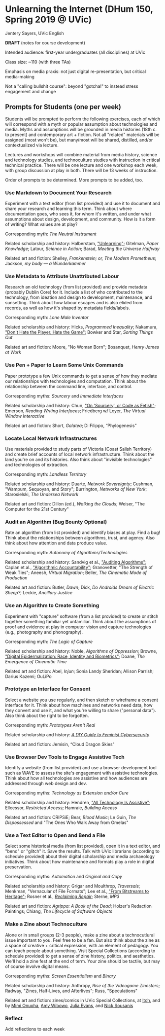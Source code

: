 # Unlearning the Internet (DHum 150, Spring 2019 @ UVic)
Jentery Sayers, UVic English 

**DRAFT** (notes for course development)

Intended audience: first-year undergraduates (all disciplines) at UVic

Class size: ~110 (with three TAs)

Emphasis on media praxis: not just digital re-presentation, but critical media-making 

Not a "calling bullshit course": beyond "gotcha!" to instead stress engagement and change 

## Prompts for Students (one per week)

Students will be prompted to perform the following exercises, each of which will correspond with a myth or popular assumption about technologies and media. Myths and assumptions will be grounded in media histories (18th c. to present) and contemporary art + fiction. Not all "related" materials will be assigned (most won't be), but many/most will be shared, distilled, and/or contextualized via lecture.    

Lectures and workshops will combine material from media history, science and technology studies, and technoculture studies with instruction in critical technical practice. There will be one lecture and one workshop each week, with group discussion at play in both. There will be 13 weeks of instruction. 

Order of prompts to be determined. More prompts to be added, too.  

### Use Markdown to Document Your Research

Experiment with a text editor (from list provided) and use it to document and share your research and learning this term. Think about where documentation goes, who sees it, for whom it's written, and under what assumptions about design, development, and community. How is it a form of writing? What values are at play? 

Corresponding myth: *The Neutral Instrument* 

Related scholarship and history: Halberstam, ["Unlearning"](https://www.mlajournals.org/doi/abs/10.1632/prof.2012.2012.1.9); Gitelman, *Paper Knowledge*; Latour, *Science in Action*; Barad, *Meeting the Universe Halfway*  

Related art and fiction: Shelley, *Frankenstein; or, The Modern Prometheus*; Jackson, *my body — a Wunderkammer*

### Use Metadata to Attribute Unattributed Labour 

Research an old technology (from list provided) and provide metadata (probably Dublin Core) for it. Include a list of who contributed to the technology, from ideation and design to development, maintenance, and sunsetting. Think about how labour escapes and is also elided from records, as well as how it's shaped by metadata fields/labels.   

Corresponding myth: *Lone Male Inventor*   

Related scholarship and history: Hicks, *Programmed Inequality*; Nakamura, ["Don't Hate the Player, Hate the Game"](https://lnakamur.files.wordpress.com/2012/03/donthatetheplayer.pdf); Bowker and Star, *Sorting Things Out* 

Related art and fiction: Moore, "No Woman Born"; Bosanquet, *Henry James at Work*  

### Use Pen + Paper to Learn Some Unix Commands

Paper prototype a few Unix commands to get a sense of how they mediate our relationships with technologies and computation. Think about the relationship between the command line, interface, and control.  

Corresponding myths: *Sourcery* and *Immediate Interfaces* 

Related scholarship and history: Chun, ["On 'Sourcery,' or Code as Fetish"](https://muse.jhu.edu/article/373990); Emerson, *Reading Writing Interfaces*; Friedberg w/ Loyer, *The Virtual Window Interactive* 

Related art and fiction: Short, *Galatea*; Di Filippo, “Phylogenesis”

### Locate Local Network Infrastructures

Use materials provided to study parts of Victoria (Coast Salish Territory) and create brief accounts of local network infrastructure. Think about the land you're on and its histories. Also think about "invisible technologies" and technologies of extraction.   

Corresponding myth: *Landless Territory* 

Related scholarship and history: Duarte, *Network Sovereignty*; Cushman, "Wampum, Sequoyan, and Story"; Burrington, *Networks of New York*;  Starosielski, *The Undersea Network*  

Related art and fiction: Dillon (ed.), *Walking the Clouds*; Weiser, "The Computer for the 21st Century" 

### Audit an Algorithm (Bug Bounty Optional) 

Rate an algorithm (from list provided) and identify biases at play. Find a bug! Think about the relationships between algorithms, trust, and agency. Also think about how attention and data produce value. 

Corresponding myth: *Autonomy of Algorithms/Technologies*

Related scholarship and history: Sandvig et al., ["Auditing Algorithms"](http://www-personal.umich.edu/~csandvig/research/Auditing%20Algorithms%20--%20Sandvig%20--%20ICA%202014%20Data%20and%20Discrimination%20Preconference.pdf); Caplan et al., ["Algorithmic Accountability"](https://datasociety.net/wp-content/uploads/2018/04/Data_Society_Algorithmic_Accountability_Primer_FINAL-4.pdf); Granovetter, "The Strength of Weak Ties"; Aneesh, *Virtual Migration*; Beller, *The Cinematic Mode of Production*

Related art and fiction: Butler, *Dawn*; Dick, *Do Androids Dream of Electric Sheep?*; Leckie, *Ancillary Justice* 

### Use an Algorithm to Create Something

Experiment with "capture" software (from a list provided) to create or stitch together something familiar yet unfamiliar. Think about the assumptions of proof and evidence at play in computer vision and capture technologies (e.g., photography and phonography). 

Corresponding myth: *The Logic of Capture* 

Related scholarship and history: Noble, *Algorithms of Oppression*; Browne, ["Digital Epidermalization: Race, Identity and Biometrics"](http://journals.sagepub.com/doi/10.1177/0896920509347144); Doane, *The Emergence of Cinematic Time*

Related art and fiction: Abel, *Injun*; Sonia Landy Sheridan; Allison Parrish; Darius Kazemi; OuLiPo 

### Prototype an Interface for Consent 

Select a website you use regularly, and then sketch or wireframe a consent interface for it. Think about how machines and networks need data, how they convert and use it, and what you're willing to share ("personal data"). Also think about the right to be forgotten.  

Corresponding myth: *Prototypes Aren't Real* 

Related scholarship and history: [*A DIY Guide to Feminist Cybersecurity*](https://hackblossom.org/cybersecurity/)

Related art and fiction: Jemisin, “Cloud Dragon Skies"

### Use Browser Dev Tools to Engage Assistive Tech

Identify a website (from list provided) and use a browser development tool such as WAVE to assess the site's engagement with assistive technologies. Think about how all technologies are assistive and how audiences are addressed through web design and dev.  

Corresponding myths: *Technology as Extension and/or Cure* 

Related scholarship and history: Hendren, ["All Technology Is Assistive"](https://www.upress.umn.edu/book-division/books/making-things-and-drawing-boundaries); Ellcessor, *Restricted Access*; Hamraie, *Building Access* 

Related art and fiction: CRIPSiE; Bear, *Blood Music*; Le Guin, *The Dispossessed* and "The Ones Who Walk Away from Omelas"

### Use a Text Editor to Open and Bend a File

Select some historical media (from list provided), open it in a text editor, and "bend" or "glitch" it. Save the results. Talk with UVic librarians (according to schedule provided) about their digital scholarship and media archaeology initiatives. Think about how maintenance and formats play a role in digital preservation. 

Corresponding myths: *Automation* and *Original and Copy* 

Related scholarship and history: Grigar and Moulthrop, *Traversals*; Menkman, "Vernacular of File Formats"; Lee et al., ["From Bitstreams to Heritage"](https://drum.lib.umd.edu/bitstream/handle/1903/14736/bitstreams-to-heritage.pdf?sequence=1&isAllowed=y); Rosner et al., [*Reclaiming Repair*](http://faculty.washington.edu/dkrosner/repair/index.html); Sterne, *MP3* 

Related art and fiction: *Agrippa: A Book of the Dead*; Holzer's Redaction Paintings; Chiang, *The Lifecycle of Software Objects*    

### Make a Zine about Technoculture

Alone or in small groups (2-3 people), make a zine about a technocutlural issue important to you. Feel free to be a fan. But also think about the zine as a space of creative + critical expression, with an element of pedagogy. You can teach people about something. Visit Special Collections (according to schedule provided) to get a sense of zine history, politics, and aesthetics. We'll hold a zine fest at the end of term. Your zine should be tactile, but may of course involve digital means.    

Corresponding myths: *Screen Essentialism* and *Binary*

Related scholarship and history: Anthropy, *Rise of the Videogame Zinesters*; Radway, "Zines, Half-Lives, and Afterlives"; Russ, "Speculations" 

Related art and fiction: zines/comics in UVic Special Collections, at [Itch](https://itch.io/search?q=zines), and by [Mimi Onuoha](http://mimionuoha.com/projects/), [Amy Wibowo](https://shop.bubblesort.io/), [Julia Evans](https://jvns.ca/), and [Nick Sousanis](http://spinweaveandcut.com/making-tools-and-minicomics/)

### Reflect 

Add reflections to each week 
